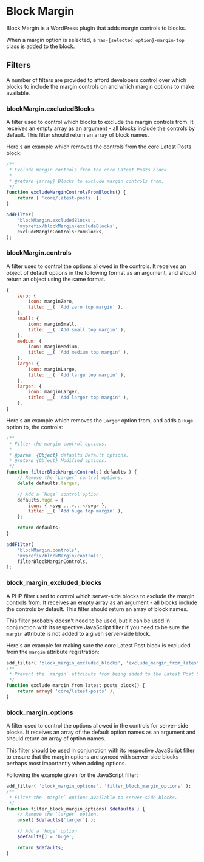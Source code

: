 # Block Margin

Block Margin is a WordPress plugin that adds margin controls to blocks.

When a margin option is selected, a `has-{selected option}-margin-top` class is added to the block.

## Filters

A number of filters are provided to afford developers control over which blocks to include the margin controls on and which margin options to make available.

### blockMargin.excludedBlocks

A filter used to control which blocks to exclude the margin controls from. It receives an empty array as an argument - all blocks include the controls by default. This filter should return an array of block names.

Here's an example which removes the controls from the core Latest Posts block:

```JavaScript
/**
 * Exclude margin controls from the core Latest Posts block.
 *
 * @return {array} Blocks to exclude margin controls from.
 */
function excludeMarginControlsFromBlocks() {
	return [ 'core/latest-posts' ];
}

addFilter(
	'blockMargin.excludedBlocks',
	'myprefix/blockMargin/excludeBlocks',
	excludeMarginControlsFromBlocks,
);
```

### blockMargin.controls

A filter used to control the options allowed in the controls. It receives an object of default options in the following format as an argument, and should return an object using the same format.

```javascript
{
	zero: {
		icon: marginZero,
		title: __( 'Add zero top margin' ),
	},
	small: {
		icon: marginSmall,
		title: __( 'Add small top margin' ),
	},
	medium: {
		icon: marginMedium,
		title: __( 'Add medium top margin' ),
	},
	large: {
		icon: marginLarge,
		title: __( 'Add large top margin' ),
	},
	larger: {
		icon: marginLarger,
		title: __( 'Add larger top margin' ),
	},
}
```

Here's an example which removes the `Larger` option from, and adds a `Huge` option to, the controls:

```JavaScript
/**
 * Filter the margin control options.
 *
 * @param  {Object} defaults Default options.
 * @return {Object} Modified options.
 */
function filterBlockMarginControls( defaults ) {
	// Remove the `Larger` control options.
	delete defaults.larger;

	// Add a `Huge` control option.
	defaults.huge = {
		icon: { <svg ...>...</svg> },
		title: __( 'Add huge top margin' ),
	};

	return defaults;
}

addFilter(
	'blockMargin.controls',
	'myprefix/blockMargin/controls',
	filterBlockMarginControls,
);
```

### block_margin_excluded_blocks

A PHP filter used to control which server-side blocks to exclude the margin controls from. It receives an empty array as an argument - all blocks include the controls by default. This filter should return an array of block names.

This filter probably doesn't need to be used, but it can be used in conjunction with its respective JavaScript filter if you need to be sure the `margin` attribute is not added to a given server-side block.

Here's an example for making sure the core Latest Post block is excluded from the `margin` attribute registration:

```PHP
add_filter( 'block_margin_excluded_blocks', 'exclude_margin_from_latest_posts_block' );
/**
 * Prevent the `margin` attribute from being added to the Latest Post block.
 */
function exclude_margin_from_latest_posts_block() {
	return array( 'core/latest-posts' );
}
```

### block_margin_options

A filter used to control the options allowed in the controls for server-side blocks. It receives an array of the default option names as an argument and should return an array of option names.

This filter should be used in conjunction with its respective JavaScript filter to ensure that the margin options are synced with server-side blocks - perhaps most importantly when adding options.

Following the example given for the JavaScript filter:

```PHP
add_filter( 'block_margin_options', 'filter_block_margin_options' );
/**
 * Filter the `margin` options available to server-side blocks.
 */
function filter_block_margin_options( $defaults ) {
	// Remove the `larger` option.
	unset( $defaults['larger'] );

	// Add a `huge` option.
	$defaults[] = 'huge';

	return $defaults;
}
```
